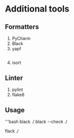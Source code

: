 # Additional tools

## Formatters

1. PyCharm
2. Black
3. yapf
##
4. isort

## Linter
1. pylint
2. flake8

## Usage

'''bash
black ./
black --check ./

flack ./